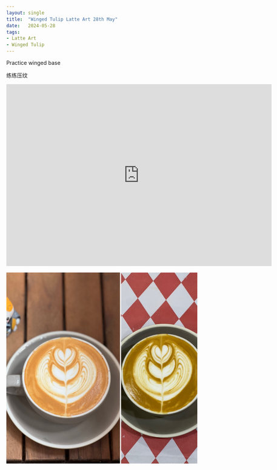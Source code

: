 ```yaml
---
layout: single
title:  "Winged Tulip Latte Art 28th May"
date:   2024-05-28
tags:
- Latte Art
- Winged Tulip
---
```



Practice winged base

练练压纹



<div class="embed-container">
  <iframe
      src="https://www.youtube.com/embed/xg3sL1zpWZ4"
      width="700"
      height="480"
      frameborder="0"
      allowfullscreen="true">
  </iframe>
</div>


![](/assets/img/2024/05/28/F70038C3-656D-43C1-9A51-6216D8A00EBD.JPG)

